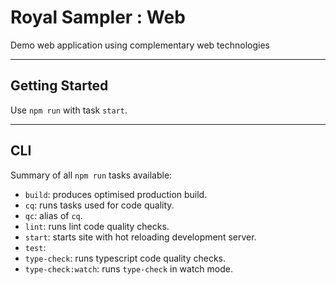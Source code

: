 # Royal Sampler : Web

Demo web application using complementary web technologies

---
## Getting Started

Use `npm run` with task `start`.

---
## CLI

Summary of all `npm run` tasks available:

- `build`: produces optimised production build.
- `cq`: runs tasks used for code quality.
- `qc`: alias of `cq`.
- `lint`: runs lint code quality checks.
- `start`: starts site with hot reloading development server.
- `test`:
- `type-check`: runs typescript code quality checks.
- `type-check:watch`: runs `type-check` in watch mode.
